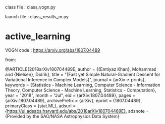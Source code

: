 class file : class_vogn.py

launch file : class_results_m.py

# active_learning

VOGN code : https://arxiv.org/abs/1807.04489

from:

@ARTICLE{2018arXiv180704489E,
       author = {{Emtiyaz Khan}, Mohammad and {Nielsen}, Didrik},
        title = "{Fast yet Simple Natural-Gradient Descent for Variational Inference in Complex Models}",
      journal = {arXiv e-prints},
     keywords = {Statistics - Machine Learning, Computer Science - Information Theory, Computer Science - Machine Learning, Statistics - Computation},
         year = "2018",
        month = "Jul",
          eid = {arXiv:1807.04489},
        pages = {arXiv:1807.04489},
archivePrefix = {arXiv},
       eprint = {1807.04489},
 primaryClass = {stat.ML},
       adsurl = {https://ui.adsabs.harvard.edu/abs/2018arXiv180704489E},
      adsnote = {Provided by the SAO/NASA Astrophysics Data System}
